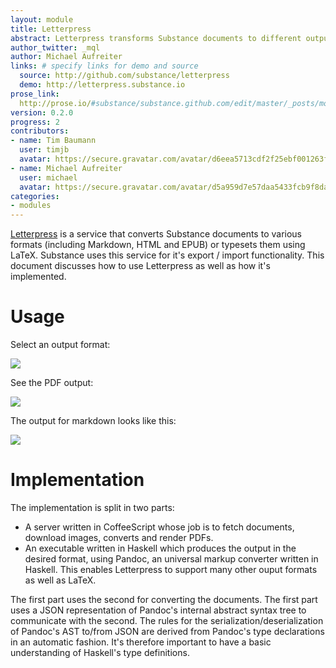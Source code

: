 ```yaml
---
layout: module
title: Letterpress
abstract: Letterpress transforms Substance documents to different output formats, such as PDF, LaTeX, ePub.
author_twitter: _mql
author: Michael Aufreiter
links: # specify links for demo and source
  source: http://github.com/substance/letterpress
  demo: http://letterpress.substance.io
prose_link:
  http://prose.io/#substance/substance.github.com/edit/master/_posts/modules/0100-01-07-letterpress.md
version: 0.2.0
progress: 2
contributors:
- name: Tim Baumann
  user: timjb
  avatar: https://secure.gravatar.com/avatar/d6eea5713cdf2f25ebf001263fbaa9f4?d=https://a248.e.akamai.net/assets.github.com%2Fimages%2Fgravatars%2Fgravatar-140.png
- name: Michael Aufreiter
  user: michael
  avatar: https://secure.gravatar.com/avatar/d5a959d7e57daa5433fcb9f8da40be4b?d=https://a248.e.akamai.net/assets.github.com%2Fimages%2Fgravatars%2Fgravatar-140.png
categories:
- modules
---
```


[Letterpress](http://letterpress.substance.io) is a service that converts Substance documents to various formats (including Markdown, HTML and EPUB) or typesets them using LaTeX. Substance uses this service for it's export / import functionality. This document discusses how to use Letterpress as well as how it's implemented.


# Usage

Select an output format:

![](http://substance-assets.s3.amazonaws.com/63/236a404c9306b2a8a738c061159fb7/letterpress-interface.png)

See the PDF output:

![](http://substance-assets.s3.amazonaws.com/d3/2cd3ad03589717de9a2f1b21bf00f3/pdf-output.png)

The output for markdown looks like this:

![](http://substance-assets.s3.amazonaws.com/3a/703584dfb421054a7bce452d1c55a8/markdown-output.png)

# Implementation
The implementation is split in two parts:

- A server written in CoffeeScript whose job is to fetch documents, download images, converts and render PDFs.
- An executable written in Haskell which produces the output in the desired format, using Pandoc, an universal markup converter written in Haskell. This enables Letterpress to support many other ouput formats as well as LaTeX.

The first part uses the second for converting the documents. The first part uses a JSON representation of Pandoc's internal abstract syntax tree to communicate with the second. The rules for the serialization/deserialization of Pandoc's AST to/from JSON are derived from Pandoc's type declarations in an automatic fashion. It's therefore important to have a basic understanding of Haskell's type definitions.


